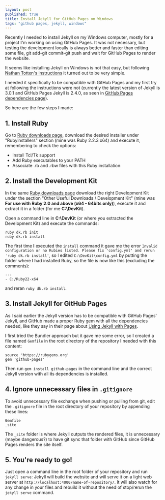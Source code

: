 ```yaml
---
layout: post
published: true
title: Install Jekyll for GitHub Pages on Windows
tags: "github pages, jekyll, windows"
---
```



Recently I needed to install Jekyll on my Windows computer, mostly for a project I'm working on using GitHub Pages.
It was not necessary, but testing the development locally is always better and faster than editing some file, git add-git commit-git push and wait for GitHub Pages to render the website.

It seems like installing Jekyll on Windows is not that easy, but following [Nathan Totten's instructions](https://ntotten.com/2012/03/02/github-pages-with-jekyll-local-development-on-windows/) it turned out to be very simple.

I needed it specifically to be compatible with GitHub Pages and my first try at following the instructions were not (currently the latest version of Jekyll is 3.0.1 and GitHub Pages Jekyll is 2.4.0, as seen in [GitHub Pages dependencies page](https://pages.github.com/versions/)).

So here are the few steps I made:


## 1. Install Ruby

Go to [Ruby downloads page](http://rubyinstaller.org/downloads/), download the desired installer under "Rubyinstallers" section (mine was Ruby 2.2.3 x64) and execute it, remembering to check the options: 

* Install Tcl/Tk support
* Add Ruby executables to your PATH
* Associate .rb and .rbw files with this Ruby installation


## 2. Install the Development Kit

In the same [Ruby downloads page](http://rubyinstaller.org/downloads/) download the right Development Kit under the section "Other Useful Downloads / Development Kit" (mine was **For use with Ruby 2.0 and above (x64 - 64bits only)**), execute it and extract it in a folder (for me **C:\DevKit**).

Open a command line in **C:\DevKit** (or where you extracted the Development Kit) and execute the commands:
```  
ruby dk.rb init  
ruby dk.rb install  
```
  
The first time I executed the `install` command it gave me the error `Invalid configuration or no Rubies listed. Please fix 'config.yml' and rerun 'ruby dk.rb install'`, so I edited `C:\DevKit\config.yml` by putting the folder where I had installed Ruby, so the file is now like this (excluding the comments):
```
---  
- C:/Ruby22-x64  
```
and reran `ruby dk.rb install`.


## 3. Install Jekyll for GitHub Pages

As I said earlier the Jekyll version has to be compatible with GitHub Pages' Jekyll, and GitHub made a proper Ruby gem with all the dependencies needed, like they say in their page about [Using Jekyll with Pages](https://help.github.com/articles/using-jekyll-with-pages/).

I first tried the Bundler approach but it gave me some error, so I created a file named `Gemfile` in the root directory of the repository I needed with this content:

```
source 'https://rubygems.org'  
gem 'github-pages'  
```

Then run `gem install github-pages` in the command line and the correct Jekyll version with all its dependencies is installed.


## 4. Ignore unnecessary files in `.gitignore`

To avoid unnecessary file exchange when pushing or pulling from git, edit the `.gitignore` file in the root directory of your repository by appending these lines:

```
Gemfile  
_site
```

The `_site` folder is where Jekyll outputs the rendered files, it is unnecessary (maybe dangerous?) to have git sync that folder with GitHub since GitHub Pages renders the site itself.


## 5. You're ready to go!

Just open a command line in the root folder of your repository and run `jekyll serve`: Jekyll will build the website and will serve it on a light web server at `http://localhost:4000/name-of-repository/`. It will also watch for any change in your files and rebuild it without the need of stop/rerun the `jekyll serve` command.
